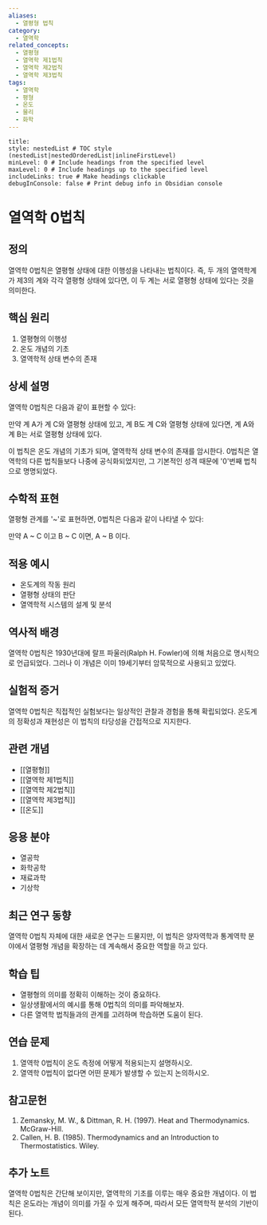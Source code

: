 ```yaml
---
aliases:
  - 열평형 법칙
category:
  - 열역학
related_concepts:
  - 열평형
  - 열역학 제1법칙
  - 열역학 제2법칙
  - 열역학 제3법칙
tags:
  - 열역학
  - 평형
  - 온도
  - 물리
  - 화학
---
```


```table-of-contents
title: 
style: nestedList # TOC style (nestedList|nestedOrderedList|inlineFirstLevel)
minLevel: 0 # Include headings from the specified level
maxLevel: 0 # Include headings up to the specified level
includeLinks: true # Make headings clickable
debugInConsole: false # Print debug info in Obsidian console
```
# 열역학 0법칙

## 정의
열역학 0법칙은 열평형 상태에 대한 이행성을 나타내는 법칙이다. 즉, 두 개의 열역학계가 제3의 계와 각각 열평형 상태에 있다면, 이 두 계는 서로 열평형 상태에 있다는 것을 의미한다.

## 핵심 원리
1. 열평형의 이행성
2. 온도 개념의 기초
3. 열역학적 상태 변수의 존재

## 상세 설명
열역학 0법칙은 다음과 같이 표현할 수 있다:

만약 계 A가 계 C와 열평형 상태에 있고, 계 B도 계 C와 열평형 상태에 있다면, 계 A와 계 B는 서로 열평형 상태에 있다.

이 법칙은 온도 개념의 기초가 되며, 열역학적 상태 변수의 존재를 암시한다. 0법칙은 열역학의 다른 법칙들보다 나중에 공식화되었지만, 그 기본적인 성격 때문에 '0'번째 법칙으로 명명되었다.

## 수학적 표현
열평형 관계를 '~'로 표현하면, 0법칙은 다음과 같이 나타낼 수 있다:

만약 A ~ C 이고 B ~ C 이면, A ~ B 이다.

## 적용 예시
- 온도계의 작동 원리
- 열평형 상태의 판단
- 열역학적 시스템의 설계 및 분석

## 역사적 배경
열역학 0법칙은 1930년대에 랄프 파울러(Ralph H. Fowler)에 의해 처음으로 명시적으로 언급되었다. 그러나 이 개념은 이미 19세기부터 암묵적으로 사용되고 있었다.

## 실험적 증거
열역학 0법칙은 직접적인 실험보다는 일상적인 관찰과 경험을 통해 확립되었다. 온도계의 정확성과 재현성은 이 법칙의 타당성을 간접적으로 지지한다.

## 관련 개념
- [[열평형]]
- [[열역학 제1법칙]]
- [[열역학 제2법칙]]
- [[열역학 제3법칙]]
- [[온도]]

## 응용 분야
- 열공학
- 화학공학
- 재료과학
- 기상학

## 최근 연구 동향
열역학 0법칙 자체에 대한 새로운 연구는 드물지만, 이 법칙은 양자역학과 통계역학 분야에서 열평형 개념을 확장하는 데 계속해서 중요한 역할을 하고 있다.

## 학습 팁
- 열평형의 의미를 정확히 이해하는 것이 중요하다.
- 일상생활에서의 예시를 통해 0법칙의 의미를 파악해보자.
- 다른 열역학 법칙들과의 관계를 고려하며 학습하면 도움이 된다.

## 연습 문제
1. 열역학 0법칙이 온도 측정에 어떻게 적용되는지 설명하시오.
2. 열역학 0법칙이 없다면 어떤 문제가 발생할 수 있는지 논의하시오.

## 참고문헌
1. Zemansky, M. W., & Dittman, R. H. (1997). Heat and Thermodynamics. McGraw-Hill.
2. Callen, H. B. (1985). Thermodynamics and an Introduction to Thermostatistics. Wiley.

## 추가 노트
열역학 0법칙은 간단해 보이지만, 열역학의 기초를 이루는 매우 중요한 개념이다. 이 법칙은 온도라는 개념이 의미를 가질 수 있게 해주며, 따라서 모든 열역학적 분석의 기반이 된다.